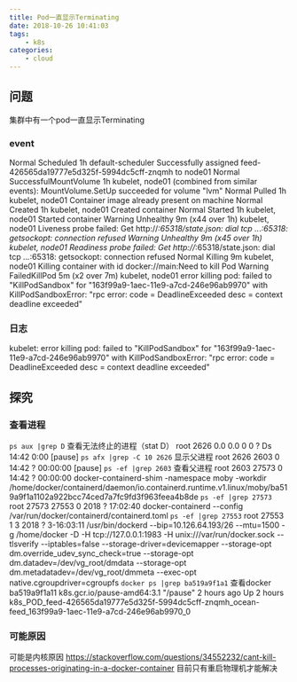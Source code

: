 ```yaml
---
title: Pod一直显示Terminating
date: 2018-10-26 10:41:03
tags:
    - k8s
categories:
    - cloud
---
```

## 问题
集群中有一个pod一直显示Terminating

### event
Normal Scheduled 1h default-scheduler Successfully assigned feed-426565da19777e5d325f-5994dc5cff-znqmh to node01
Normal SuccessfulMountVolume 1h kubelet, node01 (combined from similar events): MountVolume.SetUp succeeded for volume "lvm"
Normal Pulled 1h kubelet, node01 Container image  already present on machine
Normal Created 1h kubelet, node01 Created container
Normal Started 1h kubelet, node01 Started container
Warning Unhealthy 9m (x44 over 1h) kubelet, node01 Liveness probe failed: Get http://*:65318/state.json: dial tcp *.*.*.*:65318: getsockopt: connection refused
Warning Unhealthy 9m (x45 over 1h) kubelet, node01 Readiness probe failed: Get http://*:65318/state.json: dial tcp *.*.*.*:65318: getsockopt: connection refused
Normal Killing 9m kubelet, node01 Killing container with id docker://main:Need to kill Pod
Warning FailedKillPod 5m (x2 over 7m) kubelet, node01 error killing pod: failed to "KillPodSandbox" for "163f99a9-1aec-11e9-a7cd-246e96ab9970" with KillPodSandboxError: "rpc error: code = DeadlineExceeded desc = context deadline exceeded"
### 日志
kubelet: error killing pod: failed to "KillPodSandbox" for "163f99a9-1aec-11e9-a7cd-246e96ab9970" with KillPodSandboxError: "rpc error: code = DeadlineExceeded desc = context deadline exceeded"
## 探究
### 查看进程
`ps aux |grep D` 查看无法终止的进程（stat D）
root 2626 0.0 0.0 0 0 ? Ds 14:42 0:00 [pause]
`ps afx |grep -C 10 2626` 显示父进程
root 2626 2603 0 14:42 ? 00:00:00 [pause]
`ps -ef |grep 2603` 查看父进程
root 2603 27573 0 14:42 ? 00:00:00 docker-containerd-shim -namespace moby -workdir /home/docker/containerd/daemon/io.containerd.runtime.v1.linux/moby/ba519a9f1a1102a922bcc74ced7a7fc9fd3f963feea4b8de
`ps -ef |grep 27573`
root 27573 27553 0 2018 ? 17:02:40 docker-containerd --config /var/run/docker/containerd/containerd.toml
`ps -ef |grep 27553`
root 27553 1 3 2018 ? 3-16:03:11 /usr/bin/dockerd --bip=10.126.64.193/26 --mtu=1500 -g /home/docker -D -H tcp://127.0.0.1:1983 -H unix:///var/run/docker.sock --tlsverify --iptables=false --storage-driver=devicemapper --storage-opt dm.override_udev_sync_check=true --storage-opt dm.datadev=/dev/vg_root/dmdata --storage-opt dm.metadatadev=/dev/vg_root/dmmeta --exec-opt native.cgroupdriver=cgroupfs
`docker ps |grep ba519a9f1a1` 查看docker
ba519a9f1a11 k8s.gcr.io/pause-amd64:3.1 "/pause" 2 hours ago Up 2 hours k8s_POD_feed-426565da19777e5d325f-5994dc5cff-znqmh_ocean-feed_163f99a9-1aec-11e9-a7cd-246e96ab9970_0
### 可能原因
可能是内核原因
https://stackoverflow.com/questions/34552232/cant-kill-processes-originating-in-a-docker-container
目前只有重启物理机才能解决
